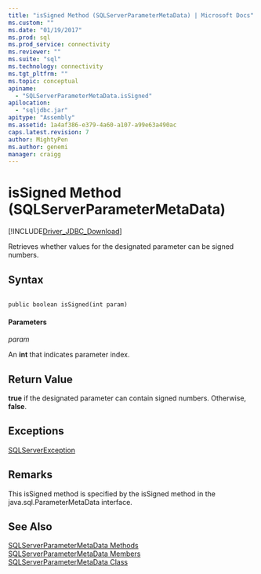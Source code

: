 ```yaml
---
title: "isSigned Method (SQLServerParameterMetaData) | Microsoft Docs"
ms.custom: ""
ms.date: "01/19/2017"
ms.prod: sql
ms.prod_service: connectivity
ms.reviewer: ""
ms.suite: "sql"
ms.technology: connectivity
ms.tgt_pltfrm: ""
ms.topic: conceptual
apiname: 
  - "SQLServerParameterMetaData.isSigned"
apilocation: 
  - "sqljdbc.jar"
apitype: "Assembly"
ms.assetid: 1a4af386-e379-4a60-a107-a99e63a490ac
caps.latest.revision: 7
author: MightyPen
ms.author: genemi
manager: craigg
---
```

# isSigned Method (SQLServerParameterMetaData)
[!INCLUDE[Driver_JDBC_Download](../../../includes/driver_jdbc_download.md)]

  Retrieves whether values for the designated parameter can be signed numbers.  
  
## Syntax  
  
```  
  
public boolean isSigned(int param)  
```  
  
#### Parameters  
 *param*  
  
 An **int** that indicates parameter index.  
  
## Return Value  
 **true** if the designated parameter can contain signed numbers. Otherwise, **false**.  
  
## Exceptions  
 [SQLServerException](../../../connect/jdbc/reference/sqlserverexception-class.md)  
  
## Remarks  
 This isSigned method is specified by the isSigned method in the java.sql.ParameterMetaData interface.  
  
## See Also  
 [SQLServerParameterMetaData Methods](../../../connect/jdbc/reference/sqlserverparametermetadata-methods.md)   
 [SQLServerParameterMetaData Members](../../../connect/jdbc/reference/sqlserverparametermetadata-members.md)   
 [SQLServerParameterMetaData Class](../../../connect/jdbc/reference/sqlserverparametermetadata-class.md)  
  
  
